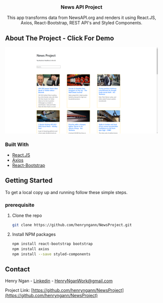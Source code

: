 <!-- PROJECT LOGO -->
<br />
<p align="center">
  <a href="https://github.com/henryngann/NewsProject">
  
  </a>

  <h3 align="center">News API Project</h3>

  <p align="center">
    This app transforms data from NewsAPI.org and renders it using React.JS, Axios, React-Bootstrap, REST API's and Styled Components.
    <br />



<!-- ABOUT THE PROJECT -->
## About The Project - Click For Demo

[![Click Me!](https://github.com/henryngann/NewsProject/blob/master/newsprojects.png)](https://www.youtube.com/watch?v=shNOmBtD7Pg&feature=youtu.be)



### Built With

* [React.JS](https://reactjs.org/)
* [Axios](https://www.npmjs.com/package/axios)
* [React-Bootstrap](https://react-bootstrap.github.io/)



<!-- GETTING STARTED -->
## Getting Started

To get a local copy up and running follow these simple steps.

### prerequisite

1. Clone the repo
   ```sh
   git clone https://github.com/henryngann/NewsProject.git
   ```
2. Install NPM packages
   ```sh
   npm install react-bootstrap bootstrap
   npm install axios
   npm install --save styled-components
   ```


<!-- CONTACT -->
## Contact

Henry Ngan - [Linkedin](https://ca.linkedin.com/in/henry-ngan-183620b6) - HenryNganWork@gmail.com

Project Link: [https://github.com/henryngann/NewsProject](https://github.com/henryngann/NewsProject)
